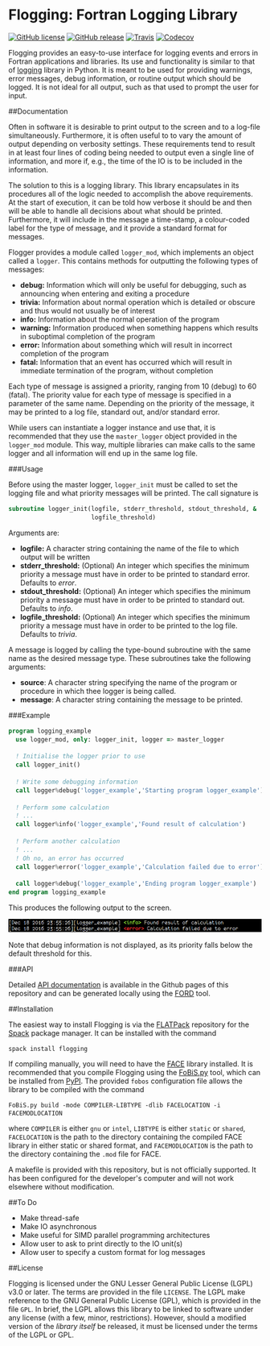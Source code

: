 # Flogging: Fortran Logging Library
[![GitHub license](https://img.shields.io/badge/license-LGPL_v3-blue.svg)](./LICENSE)
[![GitHub release](https://img.shields.io/github/release/cmacmackin/flogging.svg)](https://github.com/cmacmackin/flogging/releases)
[![Travis](https://img.shields.io/travis/cmacmackin/flogging.svg)](https://travis-ci.org/cmacmackin/flogging)
[![Codecov](https://img.shields.io/codecov/c/github/cmacmackin/flogging.svg)](https://codecov.io/gh/cmacmackin/flogging)

Flogging provides an easy-to-use interface for logging events and
errors in Fortran applications and libraries. Its use and
functionality is similar to that of
[logging](https://docs.python.org/2/library/logging.html) library in
Python. It is meant to be used for providing warnings, error messages,
debug information, or routine output which should be logged. It is not
ideal for all output, such as that used to prompt the user for input.


##Documentation

Often in software it is desirable to print output to the screen and to
a log-file simultaneously. Furthermore, it is often useful to 
to vary the amount of output depending on verbosity settings. These
requirements tend to result in at least four lines of coding being
needed to output even a single line of information, and more if, e.g.,
the time of the IO is to be included in the information.

The solution to this is a logging library. This library encapsulates
in its procedures all of the logic needed to accomplish the above
requirements. At the start of execution, it can be told how verbose it
should be and then will be able to handle all decisions about what
should be printed. Furthermore, it will include in the message a
time-stamp, a colour-coded label for the type of message, and it
provide a standard format for messages. 

Flogger provides a module called `logger_mod`, which implements an
object called a `logger`. This contains methods for outputting the
following types of messages:

- **debug:** Information which will only be useful for debugging, such
  as announcing when entering and exiting a procedure
- **trivia:** Information about normal operation which is detailed or
  obscure and thus would not usually be of interest
- **info:** Information about the normal operation of the program
- **warning:** Information produced when something happens which
  results in suboptimal completion of the program
- **error:** Information about something which will result in
  incorrect completion of the program
- **fatal:** Information that an event has occurred which will result
  in immediate termination of the program, without completion

Each type of message is assigned a priority, ranging from 10 (debug)
to 60 (fatal). The priority value for each type of message is
specified in a parameter of the same name. Depending on the priority
of the message, it may be printed to a log file, standard out, and/or
standard error.

While users can instantiate a logger instance and use that, it is
recommended that they use the `master_logger` object provided in the
`logger_mod` module. This way, multiple libraries can make calls to
the same logger and all information will end up in the same log file.

###Usage

Before using the master logger, `logger_init` must be called to set
the logging file and what priority messages will be printed. The
call signature is
```fortran
subroutine logger_init(logfile, stderr_threshold, stdout_threshold, &
	                   logfile_threshold)
```
Arguments are:

- **logfile:** A character string containing the name of the file to
  which output will be written
- **stderr_threshold:** (Optional) An integer which specifies the
  minimum priority a message must have in order to be printed to
  standard error. Defaults to *error*.
- **stdout_threshold:** (Optional) An integer which specifies the
  minimum priority a message must have in order to be printed to
  standard out. Defaults to *info*.
- **logfile_threshold:** (Optional) An integer which specifies the
  minimum priority a message must have in order to be printed to the
  log file. Defaults to *trivia*.

A message is logged by calling the type-bound subroutine with the same
name as the desired message type. These subroutines take the following
arguments:

- **source**: A character string specifying the name of the
  program or procedure in which thee logger is being called.
- **message**: A character string containing the message to be
  printed.

###Example

```fortran
program logging_example
  use logger_mod, only: logger_init, logger => master_logger

  ! Initialise the logger prior to use
  call logger_init()

  ! Write some debugging information
  call logger%debug('logger_example','Starting program logger_example')

  ! Perform some calculation
  ! ...
  call logger%info('logger_example','Found result of calculation')

  ! Perform another calculation
  ! ...
  ! Oh no, an error has occurred
  call logger%error('logger_example','Calculation failed due to error')

  call logger%debug('logger_example','Ending program logger_example')
end program logging_example
```

This produces the following output to the screen.

![Output from the example program above](./media/sample-output.png)

Note that debug information is not displayed, as its priority falls
below the default threshold for this.

###API

Detailed [API documentation](https://cmacmackin.github.io/flogging) is
available in the Github pages of this repository and can be generated
locally using the [FORD](https://github.com/cmacmackin/ford) tool. 


##Installation

The easiest way to install Flogging is via the
[FLATPack](https://github.com/Fortran-FOSS-Programmers/FLATPack)
repository for the [Spack](https://spack.readthedocs.io/en/latest/)
package manager. It can be installed with the command
```
spack install flogging
```

If compiling manually, you will need to have the
[FACE](https://github.com/szaghi/FACE) library installed. It is
recommended that you compile Flogging using the
[FoBiS.py](https://github.com/szaghi/FoBiS) tool, 
which can be installed from
[PyPI](https://pypi.python.org/pypi/FoBiS.py/). The provided `fobos`
configuration file allows the library to be compiled with the command
```
FoBiS.py build -mode COMPILER-LIBTYPE -dlib FACELOCATION -i FACEMODLOCATION
```
where `COMPILER` is either `gnu` or `intel`, `LIBTYPE` is either
`static` or `shared`, `FACELOCATION` is the path to the directory
containing the compiled FACE library in either static or shared
format, and `FACEMODLOCATION` is the path to the directory containing
the `.mod` file for FACE.

A makefile is provided with this repository, but is not officially
supported. It has been configured for the developer's computer and
will not work elsewhere without modification.


##To Do

- Make thread-safe
- Make IO asynchronous
- Make useful for SIMD parallel programming architectures
- Allow user to ask to print directly to the IO unit(s)
- Allow user to specify a custom format for log messages


##License

Flogging is licensed under the GNU Lesser General Public License (LGPL) v3.0 or
later. The terms are provided in the file `LICENSE`. The LGPL make reference
to the GNU General Public License (GPL), which is provided in the file `GPL`.
In brief, the LGPL allows this library to be linked to software under any
license (with a few, minor, restrictions). However, should a modified version
of the _library itself_ be released, it must be licensed under the terms of
the LGPL or GPL.
